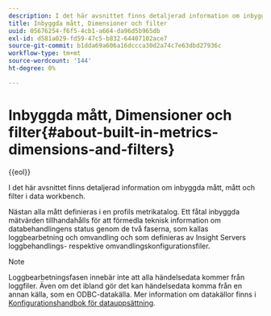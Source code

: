 ```yaml
---
description: I det här avsnittet finns detaljerad information om inbyggda mått, mått och filter i data workbench.
title: Inbyggda mått, Dimensioner och filter
uuid: 05676254-f6f5-4cb1-a664-da96d5b965db
exl-id: d581a029-fd59-47c5-b832-64407102ace7
source-git-commit: b1dda69a606a16dccca30d2a74c7e63dbd27936c
workflow-type: tm+mt
source-wordcount: '144'
ht-degree: 0%

---
```


# Inbyggda mått, Dimensioner och filter{#about-built-in-metrics-dimensions-and-filters}

{{eol}}

I det här avsnittet finns detaljerad information om inbyggda mått, mått och filter i data workbench.

Nästan alla mått definieras i en profils metrikatalog. Ett fåtal inbyggda mätvärden tillhandahålls för att förmedla teknisk information om databehandlingens status genom de två faserna, som kallas loggbearbetning och omvandling och som definieras av Insight Servers loggbehandlings- respektive omvandlingskonfigurationsfiler.

>[!NOTE]
>
>Loggbearbetningsfasen innebär inte att alla händelsedata kommer från loggfiler. Även om det ibland gör det kan händelsedata komma från en annan källa, som en ODBC-datakälla. Mer information om datakällor finns i [Konfigurationshandbok för datauppsättning](https://experienceleague.adobe.com/docs/data-workbench/using/dataset/c-dataset-constr.html).

